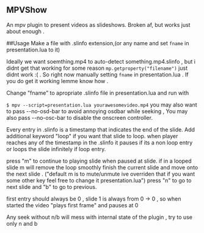 ## MPVShow
An mpv plugin to present videos as slideshows.
Broken af, but works just about enough .

##Usage
Make a file with .slinfo extension,(or any name
and set `fname` in presentation.lua to it)

Ideally we want soemthing.mp4 to auto-detect
something.mp4.slinfo , but i didnt get that working
for some reason `mp.getproperty("filename")` just
didnt work :( . So right now manually setting 
`fname` in presentation.lua . If you do get it working
lemme know how .

Change "fname" to apropriate .slinfo file
in  presentation.lua and run with

`$ mpv --script=presentation.lua yourawesomevideo.mp4`
you may also want to pass --no-osd-bar to avoid annoying
osdbar while seeking , You may also pass --no-osc-bar
to disable the onscreen controller.

Every entry in .slinfo is a timestamp that indicates
the end of the slide. Add additional keyword "loop"
if you want that slide to loop.
when player reaches any of the timestamp in the .slinfo
it pauses if its a non loop entry or loops the slide
infinitely if loop entry.

press "m" to continue to playing slide when paused
at slide. if in a looped slide m will remove the loop
smoothly finish the current slide and move onto the next slide
.
("default m is to mute/unmute ive overriden that
if you want some other key feel free to change it 
presentation.lua")
press "n" to go to next slide
and "b" to go to previous.


first entry should always be 0 , 
slide 1 is always from 0 -> 0 , so when started
the video "plays first frame" and pauses at 0

Any seek without n/b will mess with internal
state of the plugin , try to use only n and b
